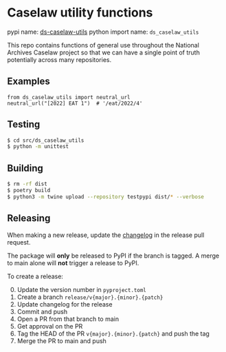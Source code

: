 # Caselaw utility functions

pypi name: [ds-caselaw-utils](https://pypi.org/project/ds-caselaw-utils)
python import name: `ds_caselaw_utils`

This repo contains functions of general use throughout the National Archives Caselaw project
so that we can have a single point of truth potentially across many repositories.

## Examples

```
from ds_caselaw_utils import neutral_url
neutral_url("[2022] EAT 1")  # '/eat/2022/4'
```

## Testing

```bash
$ cd src/ds_caselaw_utils
$ python -m unittest
```

## Building

```bash
$ rm -rf dist
$ poetry build
$ python3 -m twine upload --repository testpypi dist/* --verbose
```

## Releasing

When making a new release, update the [changelog](CHANGELOG.md) in the release
pull request.

The package will **only** be released to PyPI if the branch is tagged. A merge 
to main alone will **not** trigger a release to PyPI.

To create a release:

0. Update the version number in `pyproject.toml`
1. Create a branch `release/v{major}.{minor}.{patch}`
2. Update changelog for the release
3. Commit and push
4. Open a PR from that branch to main
5. Get approval on the PR
6. Tag the HEAD of the PR `v{major}.{minor}.{patch}` and push the tag
7. Merge the PR to main and push
